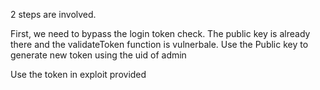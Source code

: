 2 steps are involved. 

First, we need to bypass the login token check. The public key is already there and the validateToken function is vulnerbale. Use the Public key
to generate new token using the uid of admin

Use the token in exploit provided